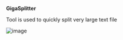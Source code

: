 **GigaSplitter**

Tool is used to quickly split very large text file

![image](https://user-images.githubusercontent.com/16418079/149609989-0d318010-3a7b-44fd-bd04-aaa2d43cf916.png)
